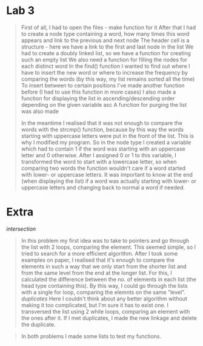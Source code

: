 # Lab 3

> First of all, I had to open the files - make function for it
> After that I had to create a node type containing a word, how many times this word appears and link to the previous and next node
> The header cell is a structure - here we have a link to the first and last node in the list
> We had to create a doubly linked list, so we have a function for creating such an empty list
> We also need a function for filling the nodes for each distinct word
> In the find() function I wanted to find out where I have to insert the new word or where to increase the frequency by comparing the words
> (by this way, my list remains sorted all the time)
> To insert between to certain positions I've made another function before (I had to use this function in more cases)
> I also made a function for displaying the list in ascending/descending order depending on the given variable asc
> A function for purging the list was also made
>
> In the meantime I realised that it was not enough to compare the words with the strcmp() function, because by this way the words
> starting with uppercase letters were put in the front of the list. This is why I modified my program. So in the node type I created
> a variable which had to contain 1 if the word was starting with an uppercase letter and 0 otherwise. After I assigned 0 or 1 to this 
> variable, I transformed the word to start with a lowercase letter, so when comparing two words the function wouldn't care if a word started 
> with lower- or uppercase letters. It was important to know at the end (when displaying the list) if a word was actually starting with 
> lower- or uppercase letters and changing back to normal a word if needed.

# Extra

*intersection*
> In this problem my first idea was to take to pointers and go through the list with 2 loops, comparing the element. This seemed simple,
> so I tried to search for a more efficient algorithm. After I took some examples on paper, I realised that it's enough to compare the 
> elements in such a way that we only start from the shorter list and from the same level from the end at the longer list. For this, I
> calculated the difference between the no. of elements in each list (the head type containing this). By this way, I could go through the
> lists with a single for loop, comparing the elemnts on the same "level".
*duplicates*
> Here I couldn't think about any better algorithm without making it too complicated, but I'm sure it has to exist one.
> I transversed the list using 2 while loops, comparing an element with the ones after it. If I met duplicates, I made the new linkage 
> and delete the duplicate.

> In both problems I made some lists to test my functions.